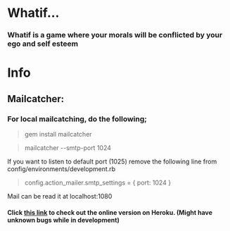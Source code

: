 # Whatif...
### Whatif is a game where your morals will be conflicted by your ego and self esteem

# Info
## Mailcatcher:
### For local mailcatching, do the following;

> gem install mailcatcher

> mailcatcher --smtp-port 1024

If you want to listen to default port (1025) remove the following line from config/environments/development.rb

> config.action_mailer.smtp_settings = {  port: 1024 }


 Mail can be read it at localhost:1080

#### Click [this link](https://whatifgame.herokuapp.com/"whatifgame.herokuapp.com") to check out the online version on Heroku. (Might have unknown bugs while in development)
